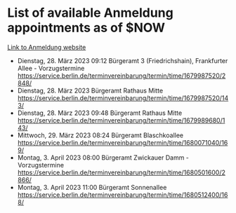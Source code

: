 # List of available Anmeldung appointments as of $NOW
[Link to Anmeldung website](https://service.berlin.de/terminvereinbarung/termin/tag.php?termin=1&anliegen[]=120686&dienstleisterlist=122210,122217,327316,122219,327312,122227,327314,122231,327346,122243,327348,122254,122252,329742,122260,329745,122262,329748,122271,327278,122273,327274,122277,327276,330436,122280,327294,122282,327290,122284,327292,122291,327270,122285,327266,122286,327264,122296,327268,150230,329760,122297,327286,122294,327284,122312,329763,122314,329775,122304,327330,122311,327334,122309,327332,317869,122281,327352,122279,329772,122283,122276,327324,122274,327326,122267,329766,122246,327318,122251,327320,122257,327322,122208,327298,122226,327300&herkunft=http%3A%2F%2Fservice.berlin.de%2Fdienstleistung%2F120686%2F)
- Dienstag, 28. März 2023 09:12 Bürgeramt 3 (Friedrichshain), Frankfurter Allee - Vorzugstermine https://service.berlin.de/terminvereinbarung/termin/time/1679987520/2848/
- Dienstag, 28. März 2023  Bürgeramt Rathaus Mitte https://service.berlin.de/terminvereinbarung/termin/time/1679987520/143/
- Dienstag, 28. März 2023 09:48 Bürgeramt Rathaus Mitte https://service.berlin.de/terminvereinbarung/termin/time/1679989680/143/
- Mittwoch, 29. März 2023 08:24 Bürgeramt Blaschkoallee https://service.berlin.de/terminvereinbarung/termin/time/1680071040/169/
- Montag, 3. April 2023 08:00 Bürgeramt Zwickauer Damm - Vorzugstermine https://service.berlin.de/terminvereinbarung/termin/time/1680501600/2866/
- Montag, 3. April 2023 11:00 Bürgeramt Sonnenallee https://service.berlin.de/terminvereinbarung/termin/time/1680512400/168/
